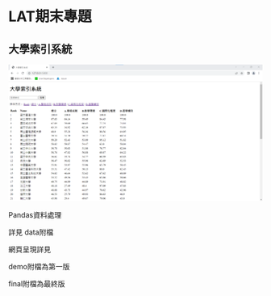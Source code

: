 # LAT期末專題

##  大學索引系統

![Alt text](大學索引系統.png)

Pandas資料處理

詳見 data附檔

網頁呈現詳見
  
demo附檔為第一版

final附檔為最終版
